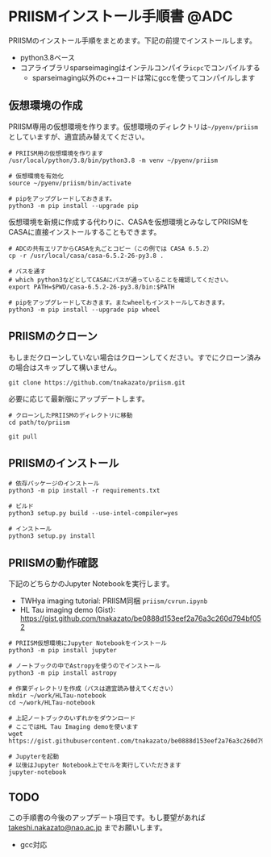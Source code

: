 # PRIISMインストール手順書 @ADC

PRIISMのインストール手順をまとめます。下記の前提でインストールします。

* python3.8ベース
* コアライブラリsparseimagingはインテルコンパイラ`icpc`でコンパイルする
    * sparseimaging以外のc++コードは常にgccを使ってコンパイルします

## 仮想環境の作成

PRIISM専用の仮想環境を作ります。仮想環境のディレクトリは`~/pyenv/priism`としていますが、適宜読み替えてください。

```
# PRIISM用の仮想環境を作ります
/usr/local/python/3.8/bin/python3.8 -m venv ~/pyenv/priism

# 仮想環境を有効化
source ~/pyenv/priism/bin/activate

# pipをアップグレードしておきます。
python3 -m pip install --upgrade pip
```

仮想環境を新規に作成する代わりに、CASAを仮想環境とみなしてPRIISMをCASAに直接インストールすることもできます。

```
# ADCの共有エリアからCASAを丸ごとコピー（この例では CASA 6.5.2）
cp -r /usr/local/casa/casa-6.5.2-26-py3.8 .

# パスを通す
# which python3などとしてCASAにパスが通っていることを確認してください。
export PATH=$PWD/casa-6.5.2-26-py3.8/bin:$PATH

# pipをアップグレードしておきます。またwheelもインストールしておきます。
python3 -m pip install --upgrade pip wheel
```

## PRIISMのクローン

もしまだクローンしていない場合はクローンしてください。すでにクローン済みの場合はスキップして構いません。

```
git clone https://github.com/tnakazato/priism.git
```

必要に応じて最新版にアップデートします。

```
# クローンしたPRIISMのディレクトリに移動
cd path/to/priism

git pull
```

## PRIISMのインストール

```
# 依存パッケージのインストール
python3 -m pip install -r requirements.txt

# ビルド
python3 setup.py build --use-intel-compiler=yes

# インストール
python3 setup.py install
```

## PRIISMの動作確認

下記のどちらかのJupyter Notebookを実行します。

* TWHya imaging tutorial: PRIISM同梱 `priism/cvrun.ipynb`
* HL Tau imaging demo (Gist): https://gist.github.com/tnakazato/be0888d153eef2a76a3c260d794bf052

```
# PRIISM仮想環境にJupyter Notebookをインストール
python3 -m pip install jupyter

# ノートブックの中でAstropyを使うのでインストール
python3 -m pip install astropy

# 作業ディレクトリを作成（パスは適宜読み替えてください）
mkdir ~/work/HLTau-notebook
cd ~/work/HLTau-notebook

# 上記ノートブックのいずれかをダウンロード
# ここではHL Tau Imaging demoを使います
wget https://gist.githubusercontent.com/tnakazato/be0888d153eef2a76a3c260d794bf052/raw/ab4f72efa0026f85caaaafdc0939a4ea6602cc1f/HLTau_demo.ipynb

# Jupyterを起動
# 以後はJupyter Notebook上でセルを実行していただきます
jupyter-notebook
```

## TODO

この手順書の今後のアップデート項目です。もし要望があれば takeshi.nakazato@nao.ac.jp までお願いします。

* gcc対応